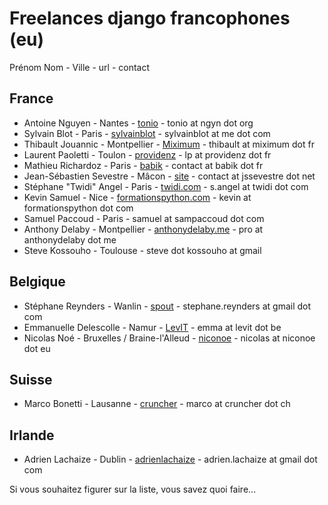 Freelances django francophones (eu)
===================================


Prénom Nom - Ville - url - contact

France
------

* Antoine Nguyen - Nantes - [tonio](http://tonio.ngyn.org) - tonio at ngyn dot org
* Sylvain Blot - Paris - [sylvainblot](http://sylvainblot.com) - sylvainblot at me dot com
* Thibault Jouannic - Montpellier - [Miximum](http://www.miximum.fr) - thibault at miximum dot fr
* Laurent Paoletti - Toulon - [providenz](http://providenz.fr) - lp at providenz dot fr
* Mathieu Richardoz - Paris - [babik](http://www.babik.fr) - contact at babik dot fr
* Jean-Sébastien Sevestre - Mâcon - [site](http://www.jssevestre.net) - contact at jssevestre dot net
* Stéphane "Twidi" Angel - Paris - [twidi.com](http://twidi.com) - s.angel at twidi dot com 
* Kevin Samuel - Nice - [formationspython.com](https://formationspython.com) - kevin at formationspython dot com
* Samuel Paccoud - Paris - samuel at sampaccoud dot com
* Anthony Delaby - Montpellier - [anthonydelaby.me](http://anthonydelaby.me/) - pro at anthonydelaby dot me
* Steve Kossouho - Toulouse - steve dot kossouho at gmail 

Belgique
--------
* Stéphane Reynders - Wanlin - [spout](http://spout.be) - stephane.reynders at gmail dot com
* Emmanuelle Delescolle - Namur - [LevIT](http://www.levit.be) - emma at levit dot be
* Nicolas Noé - Bruxelles / Braine-l'Alleud - [niconoe](http://niconoe.eu) - nicolas at niconoe dot eu

Suisse
-------
* Marco Bonetti - Lausanne - [cruncher](https://cruncher.ch/fr/) - marco at cruncher dot ch

Irlande
-------
* Adrien Lachaize - Dublin - [adrienlachaize](http://adrienlachaize.com) - adrien.lachaize at gmail dot com



Si vous souhaitez figurer sur la liste, vous savez quoi faire...

